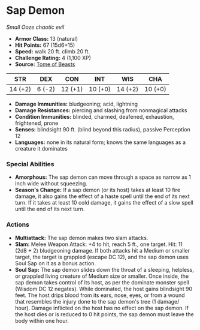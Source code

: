 # Sap Demon

*Small* *Ooze* *chaotic evil*

- **Armor Class:** 13 (natural)
- **Hit Points:** 67 (15d6+15)
- **Speed:** walk 20 ft. climb 20 ft.
- **Challenge Rating:** 4 (1,100 XP)
- **Source:** [Tome of Beasts](https://koboldpress.com/kpstore/product/tome-of-beasts-for-5th-edition-print/)

| STR | DEX | CON | INT | WIS | CHA |
| --- | --- | --- | --- | --- | --- |
| 14 (+2) | 6 (-2) | 12 (+1) | 10 (+0) | 14 (+2) | 10 (+0) |

- **Damage Immunities:** bludgeoning; acid, lightning
- **Damage Resistances:** piercing and slashing from nonmagical attacks
- **Condition Immunities:** blinded, charmed, deafened, exhaustion, frightened, prone
- **Senses:** blindsight 90 ft. (blind beyond this radius), passive Perception 12
- **Languages:** none in its natural form; knows the same languages as a creature it dominates
### Special Abilities
- **Amorphous:** The sap demon can move through a space as narrow as 1 inch wide without squeezing.
- **Season's Change:** If a sap demon (or its host) takes at least 10 fire damage, it also gains the effect of a haste spell until the end of its next turn. If it takes at least 10 cold damage, it gains the effect of a slow spell until the end of its next turn.
### Actions
- **Multiattack:** The sap demon makes two slam attacks.
- **Slam:** Melee Weapon Attack: +4 to hit, reach 5 ft., one target. Hit: 11 (2d8 + 2) bludgeoning damage. If both attacks hit a Medium or smaller target, the target is grappled (escape DC 12), and the sap demon uses Soul Sap on it as a bonus action.
- **Soul Sap:** The sap demon slides down the throat of a sleeping, helpless, or grappled living creature of Medium size or smaller. Once inside, the sap demon takes control of its host, as per the dominate monster spell (Wisdom DC 12 negates). While dominated, the host gains blindsight 90 feet. The host drips blood from its ears, nose, eyes, or from a wound that resembles the injury done to the sap demon's tree (1 damage/ hour). Damage inflicted on the host has no effect on the sap demon. If the host dies or is reduced to 0 hit points, the sap demon must leave the body within one hour.
